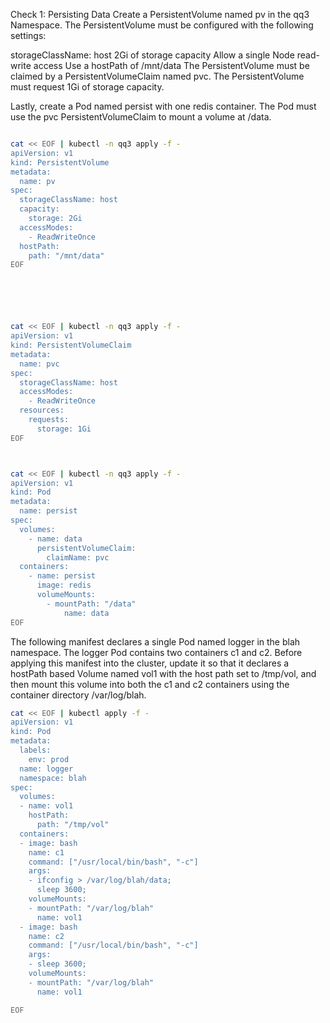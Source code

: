 
Check 1: Persisting Data
Create a PersistentVolume named pv in the qq3 Namespace. The PersistentVolume must be configured with the following settings:

storageClassName: host
2Gi of storage capacity
Allow a single Node read-write access
Use a hostPath of /mnt/data
The PersistentVolume must be claimed by a PersistentVolumeClaim named pvc. The PersistentVolume must request 1Gi of storage capacity.

Lastly, create a Pod named persist with one redis container. The Pod must use the pvc PersistentVolumeClaim to mount a volume at /data.


```bash

cat << EOF | kubectl -n qq3 apply -f -
apiVersion: v1
kind: PersistentVolume
metadata:
  name: pv
spec:
  storageClassName: host
  capacity:
    storage: 2Gi
  accessModes:
    - ReadWriteOnce
  hostPath:
    path: "/mnt/data"
EOF






cat << EOF | kubectl -n qq3 apply -f -
apiVersion: v1
kind: PersistentVolumeClaim
metadata:
  name: pvc
spec:
  storageClassName: host
  accessModes:
    - ReadWriteOnce
  resources:
    requests:
      storage: 1Gi
EOF



cat << EOF | kubectl -n qq3 apply -f -
apiVersion: v1
kind: Pod
metadata:
  name: persist
spec:
  volumes:
    - name: data
      persistentVolumeClaim:
        claimName: pvc
  containers:
    - name: persist
      image: redis
      volumeMounts:
        - mountPath: "/data"
            name: data
EOF
```

The following manifest declares a single Pod named logger in the blah namespace. The logger Pod contains two containers c1 and c2. Before applying this manifest into the cluster, update it so that it declares a hostPath based Volume named vol1 with the host path set to /tmp/vol, and then mount this volume into both the c1 and c2 containers using the container directory /var/log/blah.

```bash
cat << EOF | kubectl apply -f -
apiVersion: v1
kind: Pod
metadata:
  labels:
    env: prod
  name: logger
  namespace: blah
spec:
  volumes:
  - name: vol1
    hostPath: 
      path: "/tmp/vol"
  containers:
  - image: bash
    name: c1
    command: ["/usr/local/bin/bash", "-c"]
    args:
    - ifconfig > /var/log/blah/data;
      sleep 3600;
    volumeMounts:
    - mountPath: "/var/log/blah"
      name: vol1
  - image: bash
    name: c2
    command: ["/usr/local/bin/bash", "-c"]
    args:
    - sleep 3600;
    volumeMounts:
    - mountPath: "/var/log/blah"
      name: vol1

EOF
```

